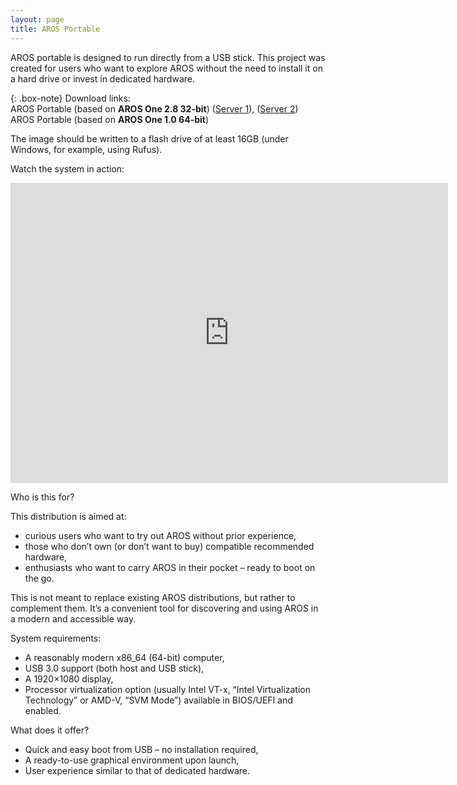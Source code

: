 ```yaml
---
layout: page
title: AROS Portable
---
```


AROS portable is designed to run directly from a USB stick. This project was created for users who want to explore AROS without the need to install it on a hard drive or invest in dedicated hardware.

{: .box-note}
Download links:  
AROS Portable (based on **AROS One 2.8 32-bit**) ([Server 1](https://drive.google.com/file/d/1tGkKhIzgl9chCTA3hTQdpuGIq7ifJSfF/view?usp=drive_link)), ([Server 2](https://axrt.org/download/arosq/v0/20250517-arosoneq.img.7z))  
AROS Portable (based on **AROS One 1.0 64-bit**)

The image should be written to a flash drive of at least 16GB (under Windows, for example, using Rufus).

Watch the system in action:

<iframe width="700" height="480" src="https://www.youtube.com/embed/0OeMbB2rGXc" title="AROS - a new portable distribution" frameborder="0" allow="accelerometer; autoplay; clipboard-write; encrypted-media; gyroscope; picture-in-picture; web-share" referrerpolicy="strict-origin-when-cross-origin" allowfullscreen></iframe>

Who is this for?

This distribution is aimed at:

- curious users who want to try out AROS without prior experience,
- those who don’t own (or don’t want to buy) compatible recommended hardware,
- enthusiasts who want to carry AROS in their pocket – ready to boot on the go.

This is not meant to replace existing AROS distributions, but rather to complement them. It’s a convenient tool for discovering and using AROS in a modern and accessible way.

System requirements:

- A reasonably modern x86_64 (64-bit) computer,
- USB 3.0 support (both host and USB stick),
- A 1920×1080 display,
- Processor virtualization option (usually Intel VT-x, “Intel Virtualization Technology” or AMD-V, “SVM Mode”) available in BIOS/UEFI and enabled.

What does it offer?

- Quick and easy boot from USB – no installation required,
- A ready-to-use graphical environment upon launch,
- User experience similar to that of dedicated hardware.

